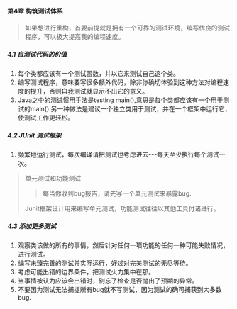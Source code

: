 #### 第4章 构筑测试体系

> 如果想进行重构，首要前提就是拥有一个可靠的测试环境，编写优良的测试程序，可以极大提高我的编程速度。

##### 4.1 自测试代码的价值

1. 每个类都应该有一个测试函数，并以它来测试自己这个类。
2. 编写测试程序，意味要写很多额外代码，除非你确切体验到这种方法对编程速度的提升，否则自我测试就显示不出它的意义。
3. Java之中的测试惯用手法是testing main(),意思是每个类都应该有一个用于测试的main().另一种做法是建议一个独立类用于测试，并在一个框架中运行它，使测试工作更轻松。

##### 4.2 JUnit 测试框架

1. 频繁地运行测试，每次编译请把测试也考虑进去---每天至少执行每个测试一次。

> 单元测试和功能测试
>
> > 每当你收到bug报告，请先写一个单元测试来暴露bug.
>
> Junit框架设计用来编写单元测试，功能测试往往以其他工具付诸进行。

##### 4.3 添加更多测试

1. 观察类该做的所有的事情，然后针对任何一项功能的任何一种可能失败情况，进行测试。
2. 编写未臻完善的测试并实际运行，好过对完美测试的无尽等待。
3. 考虑可能出错的边界条件，把测试火力集中在那。
4. 当事情被认为应该会出错时，别忘了检查是否抛出了预期的异常。
5. 不要因为测试无法捕捉所有bug就不写测试，因为测试的确可捕获到大多数bug.